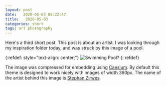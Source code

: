```yaml
---
layout: post
date:   2020-05-03 09:22:47
title:   2020-05-03
categories: short
tags: art photography
---
```


Here's a third short post. This post is about an artist. I was looking through my inspiration folder today, and was struck by this image of a pool.

{:refdef: style="text-align: center;"}
![Swimming Pool?](/jekyll-untrue-minimal/assets/img/StephanZirwes.jpg)
{: refdef}

The image was compressed for embedding using [Caesium](https://saerasoft.com/caesium/). By default this theme is designed to work nicely with images of width 360px. The name of the artist behind this image is [Stephan Zirwes](https://stephanzirwes.com/).
